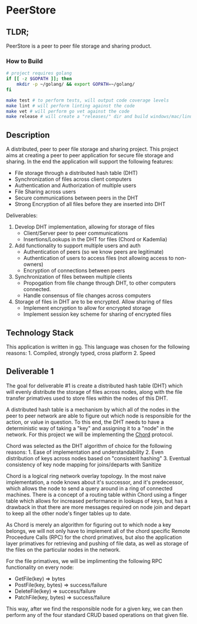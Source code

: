 # PeerStore

## TLDR;

PeerStore is a peer to peer file storage and sharing product.

### How to Build

```bash
# project requires golang
if [[ -z $GOPATH ]]; then
    mkdir -p ~/golang/ && export GOPATH=~/golang/
fi

make test # to perform tests, will output code coverage levels
make lint # will perform linting against the code
make vet # will perform go vet against the code
make release # will create a "releases/" dir and build windows/mac/linux binaries
```

## Description

A distributed, peer to peer file storage and sharing project.  This project
aims at creating a peer to peer application for secure file storage and sharing.
In the end the application will support the following features:

* File storage through a distributed hash table (DHT)
* Synchronization of files across client computers
* Authentication and Authorization of multiple users
* File Sharing across users
* Secure communications between peers in the DHT 
* Strong Encryption of all files before they are inserted into DHT 

Deliverables:

1. Develop DHT implementation, allowing for storage of files
    - Client/Server peer to peer communications
    - Insertions/Lookups in the DHT for files (Chord or Kademlia)
2. Add functionality to support multiple users and auth
    - Authentication of peers (so we know peers are legitimate)
    - Authentication of users to access files (not allowing access to
    non-owners)
    - Encryption of connections between peers
3. Synchronization of files between multiple clients
    - Propogation from file change through DHT, to other computers
    connected.
    - Handle consensus of file changes across computers
4. Storage of files in DHT are to be encrypted.  Allow sharing of files
    - Implement encryption to allow for encrypted storage
    - Implement session key scheme for sharing of encrypted files

## Technology Stack

This application is written in [go](https://golang.org).  This language was
chosen for the following reasons:
    1. Compiled, strongly typed, cross platform
    2. Speed

## Deliverable 1

The goal for deliverable #1 is create a distributed hash table (DHT) which will
evenly distribute the storage of files across nodes, along with the file
transfer primatives used to store files within the nodes of this DHT.

A distributed hash table is a mechanism by which all of the nodes in the peer to
peer network are able to figure out which node is responsible for the action, or
value in question.  To this end, the DHT needs to have a deterministic way of
taking a "key" and assigning it to a "node" in the network.  For this project
we will be implementing the [Chord][chord] protocol.

Chord was selected as the DHT algorithm of choice for the following reasons:
    1. Ease of implementation and understandability
    2. Even distribution of keys across nodes based on "consistent hashing"
    3. Eventual consistency of key node mapping for joins/departs with Sanitize

Chord is a logical ring network overlay topology.  In the most naive
implementation, a node knows about it's successor, and it's predecessor, which
allows the node to send a query around in a ring of connected machines.  There
is a concept of a routing table within Chord using a finger table which allows
for increased performance in lookups of keys, but has a drawback in that there
are more messages required on node join and depart to keep all the other node's
finger tables up to date.

As Chord is merely an algorithm for figuring out to which node a key belongs, we
will not only have to implement all of the chord specific Remote Proceedure
Calls (RPC) for the chord primatives, but also the application layer primatives
for retrieving and pushing of file data, as well as storage of the files on the
particular nodes in the network.

For the file primatives, we will be implimenting the following RPC functionality
on every node:

* GetFile(key) => bytes
* PostFile(key, bytes) => success/failure
* DeleteFile(key) => success/failure
* PatchFile(key, bytes) => success/failure

This way, after we find the responsible node for a given key, we can then
perform any of the four standard CRUD based operations on that given file.






[chord]: docs/chord_sigcomm.pdf
